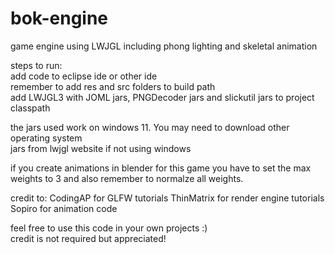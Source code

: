 # bok-engine
game engine using LWJGL including phong lighting and skeletal animation  

steps to run:  
add code to eclipse ide or other ide  
remember to add res and src folders to build path  
add LWJGL3 with JOML jars, PNGDecoder jars and slickutil jars to project classpath  

the jars used work on windows 11. You may need to download other operating system  
jars from lwjgl website if not using windows  

if you create animations in blender for this game you have to set the max weights to 3 
and also remember to normalze all weights.  

credit to:
CodingAP for GLFW tutorials
ThinMatrix for render engine tutorials
Sopiro for animation code

feel free to use this code in your own projects :)  
credit is not required but appreciated!  
